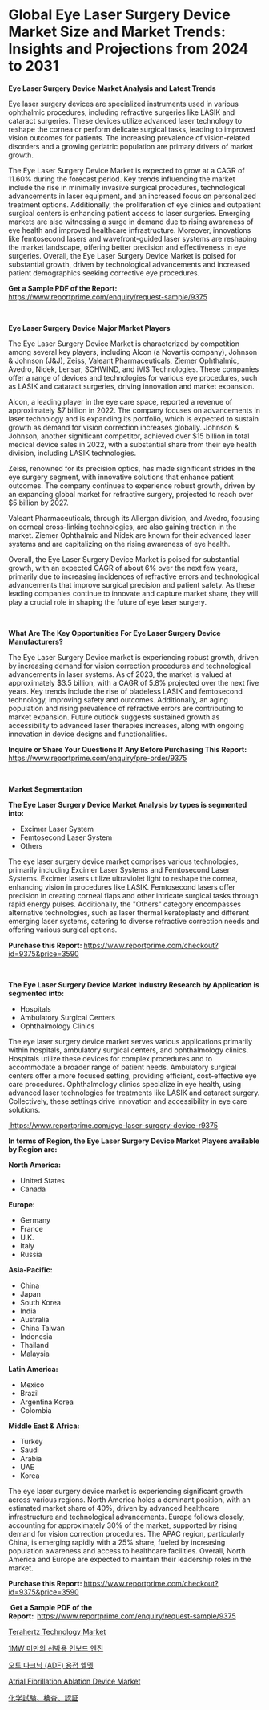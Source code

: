 <p><h1>Global Eye Laser Surgery Device Market Size and Market Trends: Insights and Projections from 2024 to 2031</h1></p><p><strong>Eye Laser Surgery Device Market Analysis and Latest Trends</strong></p>
<p><p>Eye laser surgery devices are specialized instruments used in various ophthalmic procedures, including refractive surgeries like LASIK and cataract surgeries. These devices utilize advanced laser technology to reshape the cornea or perform delicate surgical tasks, leading to improved vision outcomes for patients. The increasing prevalence of vision-related disorders and a growing geriatric population are primary drivers of market growth.</p><p>The Eye Laser Surgery Device Market is expected to grow at a CAGR of 11.60% during the forecast period. Key trends influencing the market include the rise in minimally invasive surgical procedures, technological advancements in laser equipment, and an increased focus on personalized treatment options. Additionally, the proliferation of eye clinics and outpatient surgical centers is enhancing patient access to laser surgeries. Emerging markets are also witnessing a surge in demand due to rising awareness of eye health and improved healthcare infrastructure. Moreover, innovations like femtosecond lasers and wavefront-guided laser systems are reshaping the market landscape, offering better precision and effectiveness in eye surgeries. Overall, the Eye Laser Surgery Device Market is poised for substantial growth, driven by technological advancements and increased patient demographics seeking corrective eye procedures.</p></p>
<p><strong>Get a Sample PDF of the Report:&nbsp;</strong> <a href="https://www.reportprime.com/enquiry/request-sample/9375">https://www.reportprime.com/enquiry/request-sample/9375</a></p>
<p>&nbsp;</p>
<p><strong>Eye Laser Surgery Device Major Market Players</strong></p>
<p><p>The Eye Laser Surgery Device Market is characterized by competition among several key players, including Alcon (a Novartis company), Johnson & Johnson (J&J), Zeiss, Valeant Pharmaceuticals, Ziemer Ophthalmic, Avedro, Nidek, Lensar, SCHWIND, and iVIS Technologies. These companies offer a range of devices and technologies for various eye procedures, such as LASIK and cataract surgeries, driving innovation and market expansion.</p><p>Alcon, a leading player in the eye care space, reported a revenue of approximately $7 billion in 2022. The company focuses on advancements in laser technology and is expanding its portfolio, which is expected to sustain growth as demand for vision correction increases globally. Johnson & Johnson, another significant competitor, achieved over $15 billion in total medical device sales in 2022, with a substantial share from their eye health division, including LASIK technologies.</p><p>Zeiss, renowned for its precision optics, has made significant strides in the eye surgery segment, with innovative solutions that enhance patient outcomes. The company continues to experience robust growth, driven by an expanding global market for refractive surgery, projected to reach over $5 billion by 2027.</p><p>Valeant Pharmaceuticals, through its Allergan division, and Avedro, focusing on corneal cross-linking technologies, are also gaining traction in the market. Ziemer Ophthalmic and Nidek are known for their advanced laser systems and are capitalizing on the rising awareness of eye health.</p><p>Overall, the Eye Laser Surgery Device Market is poised for substantial growth, with an expected CAGR of about 6% over the next few years, primarily due to increasing incidences of refractive errors and technological advancements that improve surgical precision and patient safety. As these leading companies continue to innovate and capture market share, they will play a crucial role in shaping the future of eye laser surgery.</p></p>
<p>&nbsp;</p>
<p><strong>What Are The Key Opportunities For Eye Laser Surgery Device Manufacturers?</strong></p>
<p><p>The Eye Laser Surgery Device market is experiencing robust growth, driven by increasing demand for vision correction procedures and technological advancements in laser systems. As of 2023, the market is valued at approximately $3.5 billion, with a CAGR of 5.8% projected over the next five years. Key trends include the rise of bladeless LASIK and femtosecond technology, improving safety and outcomes. Additionally, an aging population and rising prevalence of refractive errors are contributing to market expansion. Future outlook suggests sustained growth as accessibility to advanced laser therapies increases, along with ongoing innovation in device designs and functionalities.</p></p>
<p><strong>Inquire or Share Your Questions If Any Before Purchasing This Report:</strong> <a href="https://www.reportprime.com/enquiry/pre-order/9375">https://www.reportprime.com/enquiry/pre-order/9375</a></p>
<p>&nbsp;</p>
<p><strong>Market Segmentation</strong></p>
<p><strong>The Eye Laser Surgery Device Market Analysis by types is segmented into:</strong></p>
<p><ul><li>Excimer Laser System</li><li>Femtosecond Laser System</li><li>Others</li></ul></p>
<p><p>The eye laser surgery device market comprises various technologies, primarily including Excimer Laser Systems and Femtosecond Laser Systems. Excimer lasers utilize ultraviolet light to reshape the cornea, enhancing vision in procedures like LASIK. Femtosecond lasers offer precision in creating corneal flaps and other intricate surgical tasks through rapid energy pulses. Additionally, the "Others" category encompasses alternative technologies, such as laser thermal keratoplasty and different emerging laser systems, catering to diverse refractive correction needs and offering various surgical options.</p></p>
<p><strong>Purchase this Report:&nbsp;</strong><a href="https://www.reportprime.com/checkout?id=9375&price=3590">https://www.reportprime.com/checkout?id=9375&price=3590</a></p>
<p>&nbsp;</p>
<p><strong>The Eye Laser Surgery Device Market Industry Research by Application is segmented into:</strong></p>
<p><ul><li>Hospitals</li><li>Ambulatory Surgical Centers</li><li>Ophthalmology Clinics</li></ul></p>
<p><p>The eye laser surgery device market serves various applications primarily within hospitals, ambulatory surgical centers, and ophthalmology clinics. Hospitals utilize these devices for complex procedures and to accommodate a broader range of patient needs. Ambulatory surgical centers offer a more focused setting, providing efficient, cost-effective eye care procedures. Ophthalmology clinics specialize in eye health, using advanced laser technologies for treatments like LASIK and cataract surgery. Collectively, these settings drive innovation and accessibility in eye care solutions.</p></p>
<p><a href="https://www.reportprime.com/eye-laser-surgery-device-r9375">&nbsp;https://www.reportprime.com/eye-laser-surgery-device-r9375</a></p>
<p><strong>In terms of Region, the Eye Laser Surgery Device Market Players available by Region are:</strong></p>
<p>
    <p> <strong> North America: </strong>
        <ul>
            <li>United States</li>
            <li>Canada</li>
        </ul>
        </p> 
    <p> <strong> Europe: </strong>
        <ul>
            <li>Germany</li>
            <li>France</li>
            <li>U.K.</li>
            <li>Italy</li>
            <li>Russia</li>
        </ul>
        </p> 
    <p> <strong> Asia-Pacific: </strong>
        <ul>
            <li>China</li>
            <li>Japan</li>
            <li>South Korea</li>
            <li>India</li>
            <li>Australia</li>
            <li>China Taiwan</li>
            <li>Indonesia</li>
            <li>Thailand</li>
            <li>Malaysia</li>
        </ul>
        </p> 
    <p> <strong> Latin America: </strong>
        <ul>
            <li>Mexico</li>
            <li>Brazil</li>
            <li>Argentina Korea</li>
            <li>Colombia</li>
        </ul>
        </p> 
    <p> <strong> Middle East & Africa: </strong>
        <ul>
            <li>Turkey</li>
            <li>Saudi</li>
            <li>Arabia</li>
            <li>UAE</li>
            <li>Korea</li>
        </ul>
    </p>
    </p>
<p><p>The eye laser surgery device market is experiencing significant growth across various regions. North America holds a dominant position, with an estimated market share of 40%, driven by advanced healthcare infrastructure and technological advancements. Europe follows closely, accounting for approximately 30% of the market, supported by rising demand for vision correction procedures. The APAC region, particularly China, is emerging rapidly with a 25% share, fueled by increasing population awareness and access to healthcare facilities. Overall, North America and Europe are expected to maintain their leadership roles in the market.</p></p>
<p><strong>Purchase this Report: </strong><a href="https://www.reportprime.com/checkout?id=9375&price=3590">https://www.reportprime.com/checkout?id=9375&price=3590</a></p>
<p>&nbsp;<strong>Get a Sample PDF of the Report:&nbsp;&nbsp;</strong><a href="https://www.reportprime.com/enquiry/request-sample/9375">https://www.reportprime.com/enquiry/request-sample/9375</a></p>
<p><strong></strong></p>
<p><p><a href="https://www.linkedin.com/pulse/terahertz-technology-market-trends-growth-outlook-2024-2031-6tjpf?trackingId=Sx%2FNX%2BSkTuC4%2BRKnMBX3uw%3D%3D">Terahertz Technology Market</a></p><p><a href="https://medium.com/@czbtzkwc9/%EC%84%B8%EA%B3%84-marine-inboard-engine-under-1mw-market-%EC%9D%80-2024%EC%97%90%EC%84%9C-2031%EB%A1%9C-%EC%97%B0%ED%8F%89%EA%B7%A0-%EC%A6%9D%EA%B0%80%EC%9C%A8%EC%9D%84-%EB%B3%B4%EC%9D%BC-%EA%B2%83%EC%9C%BC%EB%A1%9C-%EC%98%88%EC%83%81%EB%90%A9%EB%8B%88%EB%8B%A4-6d95dca75bab">1MW 미만의 선박용 인보드 엔진</a></p><p><a href="https://medium.com/@anil.parihar/%EC%9E%90%EB%8F%99-%EB%8B%A4%ED%81%AC%EB%8B%9D-adf-%EC%9A%A9%EC%A0%91-%ED%97%AC%EB%A9%A7-%EC%8B%9C%EC%9E%A5-%EB%8F%99%ED%96%A5-%EB%B0%8F-%EC%84%B1%EC%9E%A5-%EC%9A%94%EC%9D%B8-%EB%B6%84%EC%84%9D%EA%B3%BC-2024%EB%85%84%EB%B6%80%ED%84%B0-2031%EB%85%84%EA%B9%8C%EC%A7%80%EC%9D%98-%EC%98%88%EC%B8%A1-4b1bc728af96">오토 다크닝 (ADF) 용접 헬멧</a></p><p><a href="https://github.com/aiko92han/Market-Research-Report-List-1/blob/main/atrial-fibrillation-ablation-device-market.md">Atrial Fibrillation Ablation Device Market</a></p><p><a href="https://medium.com/@maninajar/chemical-testing-inspection-and-certification-market-%E3%81%AF-%E3%82%B3%E3%82%B9%E3%83%88%E7%AE%A1%E7%90%86%E3%81%A8%E5%8A%B9%E7%8E%87%E5%90%91%E4%B8%8A%E3%82%92%E5%84%AA%E5%85%88%E3%81%97%E3%81%BE%E3%81%99-06fc749a1e04">化学試験、検査、認証</a></p></p>